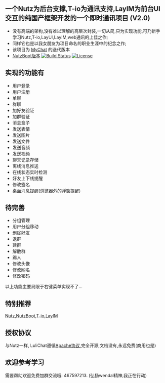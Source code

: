 ## 一个Nutz为后台支撑,T-io为通讯支持,LayIM为前台UI交互的纯国产框架开发的一个即时通讯项目 (V2.0)
- 没有高端的架构,没有难以理解的高层次封装,一切从简,只为实现功能,可乃新手学习Nutz,T-io,LayUI,LayIM,web通讯的上佳之作;
- 同样它也是以我女朋友为项目命名的职业生涯中的纪念之作;
- 该项目为 [MyChat](https://github.com/TopCoderMyDream/MyChat "MyChat") 的迭代版本
- [NutzBoot版本](https://github.com/TopCoderMyDream/LuliChat/tree/nutzboot "NutzBoot")
  [![Build Status](https://api.travis-ci.org/TopCoderMyDream/LuliChat.png?branch=master)](https://travis-ci.org/TopCoderMyDream/LuliChat)
  [![License](https://img.shields.io/badge/license-Apache%202-4EB1BA.svg)](https://www.apache.org/licenses/LICENSE-2.0.html)
  
##  实现的功能有
- 用户登录
- 用户注册
- 单聊
- 群聊
- 加好友验证
- 加群验证
- 消息盒子
- 发送表情
- 发送图片
- 发送文件
- 发送音频
- 发送视频
- 聊天记录存储
- 离线消息推送
- 在线状态实时检测
- 好友上下线提醒
- 修改签名
- 桌面消息提醒(浏览器外的弹窗提醒)
## 待完善
- 分组管理
- 用户分组移动
- 删除好友
- 退群
- 建群
- 解散群
- 踢人
- 修改头像
- 修改网名
- 修改密码

以上功能主要局限于右键菜单实现不了...

## 特别推荐
   [Nutz](http://nutzam.com/ "Nutz"),[NutzBoot](https://nutz.io/ "NB"),[T-io](https://www.oschina.net/p/t-io "T-io"),[LayIM](http://layim.layui.com)
   
## 授权协议
与Nutz一样, LuliChat遵循[Apache协议](LICENSE),完全开源,文档没有,永远免费(商用也是)

## 欢迎参考学习
需要帮助欢迎免费加群交流哦: 467597213. (弘扬wendal精神,我正在行动)